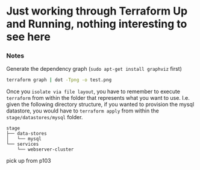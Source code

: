 # Just working through Terraform Up and Running, nothing interesting to see here

### Notes

Generate the dependency graph (`sudo apt-get install graphviz` first)

```bash
terraform graph | dot -Tpng -o test.png
```

Once you `isolate via file layout`, you have to remember to execute `terraform` from within the folder that represents what you want to use.  I.e. given the following directory structure, if you wanted to provision the mysql datastore, you would have to `terraform apply` from within the `stage/datastores/mysql` folder.

```text
stage
├── data-stores
│   └── mysql
└── services
    └── webserver-cluster
```

pick up from p103
